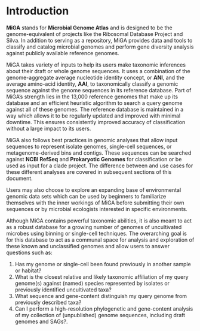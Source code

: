 # Introduction
 
**MiGA** stands for **Microbial Genome Atlas** and is designed to be the genome-equivalent of projects like the Ribosomal Database Project and Silva. In addition to serving as a repository, MiGA provides data and tools to classify and catalog microbial genomes and perform gene diversity analysis against publicly available reference genomes.
 
MiGA takes variety of inputs to help its users make taxonomic inferences about their draft or whole genome sequences. It uses a combination of the genome-aggregate average nucleotide identity concept, or **ANI**, and the average amino-acid identity, **AAI**, to taxonomically classify a genomic sequence against the genome sequences in its reference database. Part of MiGA’s strength lies in the 13,000 reference genomes that make up its database and an efficient heuristic algorithm to search a query genome against all of these genomes. The reference database is maintained in a way which allows it to be regularly updated and improved with minimal downtime. This ensures consistently improved accuracy of classification without a large impact to its users.
 
MiGA also follows best practices in genomic analyses that allow input sequences to represent isolate genomes, single-cell sequences, or metagenome-derived bins and contigs. These sequences can be searched against **NCBI RefSeq** and **Prokaryotic Genomes** for classification or be used as input for a clade project. The difference between and use cases for these different analyses are covered in subsequent sections of this document.
 
Users may also choose to explore an expanding base of environmental genomic data sets which can be used by beginners to familiarize themselves with the inner workings of MiGA before submitting their own sequences or by microbial ecologists interested in specific environments.
 
Although MiGA contains powerful taxonomic abilities, it is also meant to act as a robust database for a growing number of genomes of uncultivated microbes using binning or single-cell techniques. The overarching goal is for this database to act as a communal space for analysis and exploration of these known and unclassified genomes and allow users to answer questions such as:

1.  Has my genome or single-cell been found previously in another sample or habitat?
2.  What is the closest relative and likely taxonomic affiliation of my query genome(s) against (named) species represented by isolates or previously identified uncultivated taxa?
3.  What sequence and gene-content distinguish my query genome from previously described taxa?
4.  Can I perform a high-resolution phylogenetic and gene-content analysis of my collection of (unpublished) genome sequences, including draft genomes and SAGs?.
 


